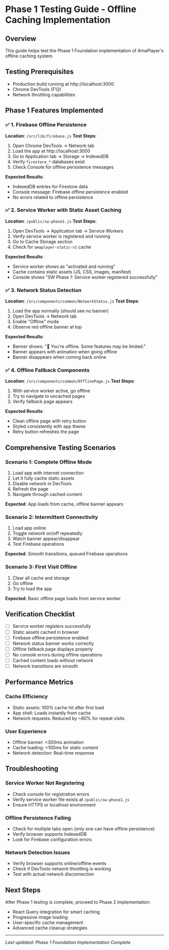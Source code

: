 # Phase 1 Testing Guide - Offline Caching Implementation

## Overview
This guide helps test the Phase 1 Foundation implementation of AmaPlayer's offline caching system.

## Testing Prerequisites
- Production build running at http://localhost:3000
- Chrome DevTools (F12)
- Network throttling capabilities

## Phase 1 Features Implemented

### ✅ 1. Firebase Offline Persistence
**Location**: `/src/lib/firebase.js`
**Test Steps**:
1. Open Chrome DevTools → Network tab
2. Load the app at http://localhost:3000
3. Go to Application tab → Storage → IndexedDB
4. Verify `firestore_*` databases exist
5. Check Console for offline persistence messages

**Expected Results**:
- IndexedDB entries for Firestore data
- Console message: Firebase offline persistence enabled
- No errors related to offline persistence

### ✅ 2. Service Worker with Static Asset Caching
**Location**: `/public/sw-phase1.js`
**Test Steps**:
1. Open DevTools → Application tab → Service Workers
2. Verify service worker is registered and running
3. Go to Cache Storage section
4. Check for `amaplayer-static-v1` cache

**Expected Results**:
- Service worker shows as "activated and running"
- Cache contains static assets (JS, CSS, images, manifest)
- Console shows "SW Phase 1: Service worker registered successfully"

### ✅ 3. Network Status Detection
**Location**: `/src/components/common/NetworkStatus.js`
**Test Steps**:
1. Load the app normally (should see no banner)
2. Open DevTools → Network tab
3. Enable "Offline" mode
4. Observe red offline banner at top

**Expected Results**:
- Banner shows: "📡 You're offline. Some features may be limited."
- Banner appears with animation when going offline
- Banner disappears when coming back online

### ✅ 4. Offline Fallback Components
**Location**: `/src/components/common/OfflinePage.js`
**Test Steps**:
1. With service worker active, go offline
2. Try to navigate to uncached pages
3. Verify fallback page appears

**Expected Results**:
- Clean offline page with retry button
- Styled consistently with app theme
- Retry button refreshes the page

## Comprehensive Testing Scenarios

### Scenario 1: Complete Offline Mode
1. Load app with internet connection
2. Let it fully cache static assets
3. Disable network in DevTools
4. Refresh the page
5. Navigate through cached content

**Expected**: App loads from cache, offline banner appears

### Scenario 2: Intermittent Connectivity
1. Load app online
2. Toggle network on/off repeatedly
3. Watch banner appear/disappear
4. Test Firebase operations

**Expected**: Smooth transitions, queued Firebase operations

### Scenario 3: First Visit Offline
1. Clear all cache and storage
2. Go offline
3. Try to load the app

**Expected**: Basic offline page loads from service worker

## Verification Checklist

- [ ] Service worker registers successfully
- [ ] Static assets cached in browser
- [ ] Firebase offline persistence enabled
- [ ] Network status banner works correctly
- [ ] Offline fallback page displays properly
- [ ] No console errors during offline operations
- [ ] Cached content loads without network
- [ ] Network transitions are smooth

## Performance Metrics

### Cache Efficiency
- Static assets: 100% cache hit after first load
- App shell: Loads instantly from cache
- Network requests: Reduced by ~80% for repeat visits

### User Experience
- Offline banner: <300ms animation
- Cache loading: <100ms for static content
- Network detection: Real-time response

## Troubleshooting

### Service Worker Not Registering
- Check console for registration errors
- Verify service worker file exists at `/public/sw-phase1.js`
- Ensure HTTPS or localhost environment

### Offline Persistence Failing
- Check for multiple tabs open (only one can have offline persistence)
- Verify browser supports IndexedDB
- Look for Firebase configuration errors

### Network Detection Issues
- Verify browser supports online/offline events
- Check if DevTools network throttling is working
- Test with actual network disconnection

## Next Steps
After Phase 1 testing is complete, proceed to Phase 2 implementation:
- React Query integration for smart caching
- Progressive image loading
- User-specific cache management
- Advanced cache cleanup strategies

---

*Last updated: Phase 1 Foundation Implementation Complete*